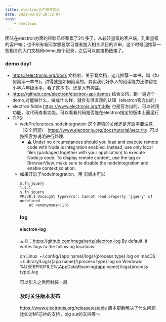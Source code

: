```yaml
---
title: electron入门参考指北
date: 2021-03-03 18:52:07
tags:
    - electron
---
```

团队在electron方面的经验已经积累了2年多了，从较轻量级的客户端，到重量级的客户端；也不断有新同学想要学习或者加入相关项目的评审，这个时候回推荐一些相关的入门文档和demo,做个记录，之后可以直接扔链接了。


### demo day1
- https://electronjs.org/docs
文档啦，关于看文档，这儿推荐一本书，叫《如何阅读一本书》，讲得就是如何阅读的，其实我们好多人的阅读能力还停留在小学六年级水平，看了这本书，还是大有裨益。
- https://github.com/electron/electron-api-demos
结合文档，跑一遍这个demo,对能做什么，做成什么样，就会有很直观的认知（electron官方出的）
- electron fiddle https://www.electronjs.org/fiddle
也是官方出的，可以试用功能，改代码查看功能，可以看看代码是否能在electron指定的版本上面运行
- TIPS:
  - webPreferences.nodeIntegration 这个选项的关闭还是开启需要注意（安全问题）_https://www.electronjs.org/docs/tutorial/security ,可以按照官方说明进行处理.
      - ⚠️ Under no circumstances should you load and execute remote code with Node.js integration enabled. Instead, use only local files (packaged together with your application) to execute Node.js code. To display remote content, use the <webview> tag or BrowserView, make sure to disable the nodeIntegration and enable contextIsolation.
  - 如果开启了nodeIntegration，用<script>引入jQuery就会有问题， jQuery内部会对require变量判断，和node的require冲突；所以只能
    ```
    window.$ = window.jQuery = require('./jquery-3.5.1.min)
    ```
新版本不可  <script src="https://cdn.bootcdn.net/ajax/libs/jquery/3.5.1/jquery.min.js"></script>
旧版本可以  <script src="https://cdn.bootcdn.net/ajax/libs/jquery/1.4.1/jquery.min.js"></script>
```
$.fn.jquery
1.4.1
$.fn.jquery
VM338:1 Uncaught TypeError: Cannot read property 'jquery' of undefined
    at <anonymous>:1:6
```

### log
#### electron-log
文档：https://github.com/megahertz/electron-log
By default, it writes logs to the following locations:

on Linux: ~/.config/{app name}/logs/{process type}.log
on macOS: ~/Library/Logs/{app name}/{process type}.log
on Windows: %USERPROFILE%\AppData\Roaming\{app name}\logs\{process type}.log

可以引入之后再封装一层
### 及时关注版本发布
https://www.electronjs.org/releases/stable
版本更新解决了什么问题
比如对M1芯片的支持，big sur的支持等～